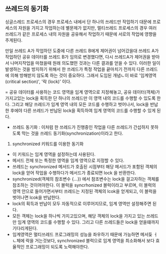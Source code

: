 ## 쓰레드의 동기화
싱글스레드 프로세스의 경우 프로세스 내에서 단 하나의 쓰레드만 작업하기 대문에 프로세스의 자원을 가지고 작업하는데 별문제가 없지만,
멀티쓰레드 프로세스의 경우 여러 쓰레드가 같은 프로세스 내의 자원을 공유해서 작업하기 때문에 서로의 작업에 영향을 주게된다.

만일 쓰레드 A가 작업하던 도중에 다른 쓰레드 B에게 제어권이 넘어갔을대 쓰레드 A가 작업하던 공유 데이터를 쓰레드 B가 임의로 변경했다면,
다시 쓰레드A가 제어권을 받아서 나머지작업을 마쳤을때 원래 의도했떤 것과는 다른 결과를 얻을 수 있다.
이러한 일이 발생하는 것을 방지하기 위해서 한 쓰레드가 특정 작업을 끝마치기 전까지 다른 쓰레드에 의해 방해받지 않도록 하는 것이 중요하다.
그래서 도임된 개념ㄴ이 바로 '임계영역(critical section)', '락 (lock)' 이다.

= 공유 데이터를 사용하는 코드 영역을 임계 영역으로 지정해놓고, 공유 데이터(객체)가 가지고있는 lock을 획득한 단 하나의 쓰레드만
이 영역 내의 코드를 수행할 수 있도록 한다. 그리고 해당 쓰레드가 임계 영역 내의 모든 코드를 수행하고 벗어나서,
lock을 반납한 후에야 다른 쓰레드가 반납된 lock을 획득하여 임계 영역의 코드를 수행할 수 있게 된다.

- 쓰레드 동기화 : 이처럼 한 쓰레드가 진행중인 작업을 다른 쓰레드가 간섭하지 못하도록 막는 것을 쓰레드 동기화(synchronization)이라고 한다.


1) synchronized 키워드를 이용한 동기화
- 이 키워드는 임계 영역을 설정하는데 사용된다.
- 메서드 전체 또는 특정한 영역을 임계 영역으로 지정할 수 있다.
- 쓰레드는 synchronized 메서드가 호출된 시점부터 해당 메서드가 포함된 객체의 lock을 얻어 작업을 수행하다가 메서드가 종료되면 lock 을 반환한다.
- synchronized(객체의 참조변수 {...}) 에서 참조변수는 lock을 걸고자하는 객체를 참조하는 것이어야한다.
이 블럭을 syncrhonized 블럭이라고 부르며, 이 블럭의 영역 안으로 들어가면서부터 쓰레드는 지정된 객체의 lcok을 얻게되고,
이 블럭을 벗어나면 lcok을 반납한다. 
- lock의 획득과 반납이 모두 자동적으로 이루어지므로, 임계 영역만 설정해주면 된다.
- 모든 객체는 lock을 하나씩 가지고있으며, 해당 객체의 lock을 가지고 있는 쓰레드만 임계 영역의 코드를 수행할 수 있다. 
그리고 다른 쓰레드들은 lock을 얻을떄까지 기다리게된다.
- 임계영역은 멀티쓰레드 프로그래밍의 성능을 좌우하기 때문에 가능하면 메서듲 ㅓㄴ체에 락을 거는것보다, synchronized 블럭으로 임계 영역을 
최소화해서 보다 효율적인 프로그래밍이 되도록 노력해야한다.